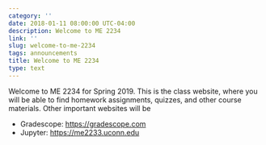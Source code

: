 ```yaml
---
category: ''
date: 2018-01-11 08:00:00 UTC-04:00
description: Welcome to ME 2234
link: ''
slug: welcome-to-me-2234
tags: announcements
title: Welcome to ME 2234
type: text
---
```


Welcome to ME 2234 for Spring 2019. This is the class website, where you
will be able to find homework assignments, quizzes, and other course
materials. Other important websites will be

* Gradescope: https://gradescope.com
* Jupyter: https://me2233.uconn.edu

